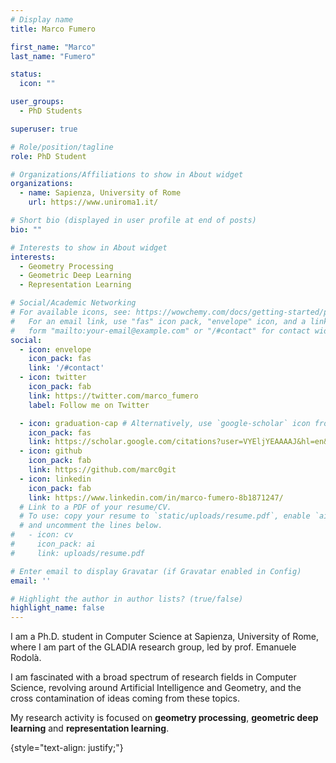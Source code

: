```yaml
---
# Display name
title: Marco Fumero

first_name: "Marco"
last_name: "Fumero"

status:
  icon: ""

user_groups:
  - PhD Students

superuser: true

# Role/position/tagline
role: PhD Student

# Organizations/Affiliations to show in About widget
organizations:
  - name: Sapienza, University of Rome
    url: https://www.uniroma1.it/

# Short bio (displayed in user profile at end of posts)
bio: ""

# Interests to show in About widget
interests:
  - Geometry Processing
  - Geometric Deep Learning
  - Representation Learning

# Social/Academic Networking
# For available icons, see: https://wowchemy.com/docs/getting-started/page-builder/#icons
#   For an email link, use "fas" icon pack, "envelope" icon, and a link in the
#   form "mailto:your-email@example.com" or "/#contact" for contact widget.
social:
  - icon: envelope
    icon_pack: fas
    link: '/#contact'
  - icon: twitter
    icon_pack: fab
    link: https://twitter.com/marco_fumero
    label: Follow me on Twitter

  - icon: graduation-cap # Alternatively, use `google-scholar` icon from `ai` icon pack
    icon_pack: fas
    link: https://scholar.google.com/citations?user=VYEljYEAAAAJ&hl=en&authuser=1
  - icon: github
    icon_pack: fab
    link: https://github.com/marc0git
  - icon: linkedin
    icon_pack: fab
    link: https://www.linkedin.com/in/marco-fumero-8b1871247/
  # Link to a PDF of your resume/CV.
  # To use: copy your resume to `static/uploads/resume.pdf`, enable `ai` icons in `params.yaml`,
  # and uncomment the lines below.
#   - icon: cv
#     icon_pack: ai
#     link: uploads/resume.pdf

# Enter email to display Gravatar (if Gravatar enabled in Config)
email: ''

# Highlight the author in author lists? (true/false)
highlight_name: false
---
```



I am a Ph.D. student in Computer Science at Sapienza, University of Rome, where I am part of the GLADIA research group, led by prof. Emanuele Rodolà.

I am fascinated with a broad spectrum of research fields in Computer Science, revolving around Artificial Intelligence and Geometry, and the cross contamination of ideas coming from these topics.

My research activity is focused on **geometry processing**, **geometric deep learning** and **representation learning**.

{style="text-align: justify;"}
